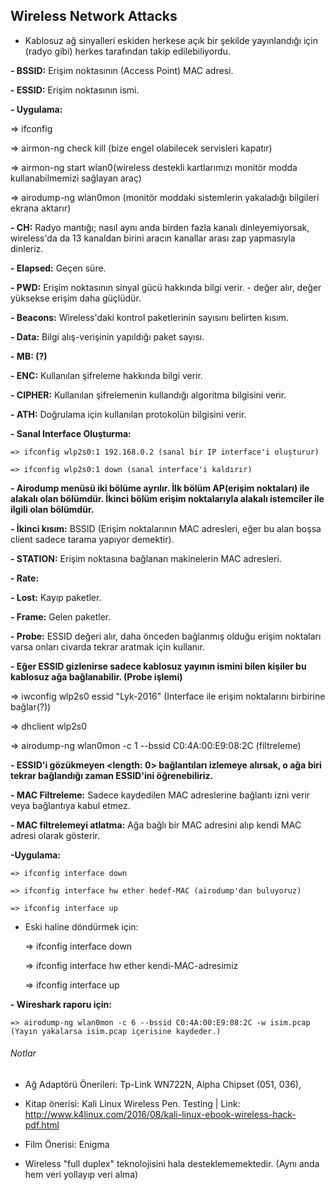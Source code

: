 ## Wireless Network Attacks

- Kablosuz ağ sinyalleri eskiden herkese açık bir şekilde yayınlandığı için (radyo gibi) herkes tarafından takip edilebiliyordu.

**- BSSID:** Erişim noktasının (Access Point) MAC adresi.

**- ESSID:** Erişim noktasının ismi.

**- Uygulama:**

  => ifconfig
    
  => airmon-ng check kill (bize engel olabilecek servisleri kapatır)
    
  => airmon-ng start wlan0(wireless destekli kartlarımızı monitör modda kullanabilmemizi sağlayan araç)
    
  => airodump-ng wlan0mon (monitör moddaki sistemlerin yakaladığı bilgileri ekrana aktarır)
    
  **- CH:** Radyo mantığı; nasıl aynı anda birden fazla kanalı dinleyemiyorsak, wireless'da da 13 kanaldan birini aracın kanallar arası zap yapmasıyla dinleriz.
    
  **- Elapsed:** Geçen süre.
    
  **- PWD:** Erişim noktasının sinyal gücü hakkında bilgi verir. - değer alır, değer yüksekse erişim daha güçlüdür.

  **- Beacons:** Wireless'daki kontrol paketlerinin sayısını belirten kısım.

**- Data:** Bilgi alış-verişinin yapıldığı paket sayısı.

**- MB: (?)**

**- ENC:** Kullanılan şifreleme hakkında bilgi verir.

**- CIPHER:** Kullanılan şifrelemenin kullandığı algoritma bilgisini verir.

**- ATH:** Doğrulama için kullanılan protokolün bilgisini verir.

**- Sanal Interface Oluşturma:**

    => ifconfig wlp2s0:1 192.168.0.2 (sanal bir IP interface'i oluşturur)
    
    => ifconfig wlp2s0:1 down (sanal interface'i kaldırır)

**- Airodump menüsü iki bölüme ayrılır. İlk bölüm AP(erişim noktaları) ile alakalı olan bölümdür. İkinci bölüm erişim noktalarıyla alakalı istemciler ile ilgili olan bölümdür.**

**- İkinci kısım:** BSSID (Erişim noktalarının MAC adresleri, eğer bu alan boşsa client sadece tarama yapıyor demektir).

**- STATION:** Erişim noktasına bağlanan makinelerin MAC adresleri.

**- Rate:** 

**- Lost:** Kayıp paketler.

**- Frame:** Gelen paketler.

**- Probe:** ESSID değeri alır, daha önceden bağlanmış olduğu erişim noktaları varsa onları civarda tekrar aratmak için kullanır.

**- Eğer ESSID gizlenirse sadece kablosuz yayının ismini bilen kişiler bu kablosuz ağa bağlanabilir. (Probe işlemi)**

  => iwconfig wlp2s0 essid "Lyk-2016" (Interface ile erişim noktalarını birbirine bağlar(?))
  
  => dhclient wlp2s0

  => airodump-ng wlan0mon -c 1 --bssid C0:4A:00:E9:08:2C (filtreleme)

**- ESSID'i gözükmeyen <length: 0> bağlantıları izlemeye alırsak, o ağa biri tekrar bağlandığı zaman ESSID'ini öğrenebiliriz.**

**- MAC Filtreleme:** Sadece kaydedilen MAC adreslerine bağlantı izni verir veya bağlantıya kabul etmez.

**- MAC filtrelemeyi atlatma:** Ağa bağlı bir MAC adresini alıp kendi MAC adresi olarak gösterir.

**-Uygulama:**

    => ifconfig interface down
    
    => ifconfig interface hw ether hedef-MAC (airodump'dan buluyoruz)
    
    => ifconfig interface up

  - Eski haline döndürmek için:

    => ifconfig interface down
    
    => ifconfig interface hw ether kendi-MAC-adresimiz
    
    => ifconfig interface up

**- Wireshark raporu için:**

    => airodump-ng wlan0mon -c 6 --bssid C0:4A:00:E9:08:2C -w isim.pcap (Yayın yakalarsa isim.pcap içerisine kaydeder.) 

###### Notlar

  * Ağ Adaptörü Önerileri: Tp-Link WN722N, Alpha Chipset (051, 036), 
  
  * Kitap önerisi: Kali Linux Wireless Pen. Testing | Link: http://www.k4linux.com/2016/08/kali-linux-ebook-wireless-hack-pdf.html

  * Film Önerisi: Enigma
  
  * Wireless "full duplex" teknolojisini hala desteklememektedir. (Aynı anda hem veri yollayıp veri alma)
